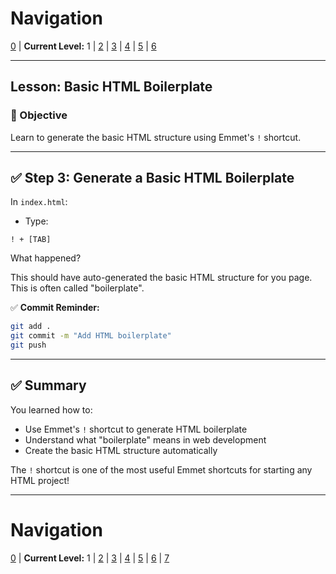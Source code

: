 # Navigation
[0](./emmet-intro-lv0.md) | **Current Level:** 1 | [2](./emmet-intro-lv2.md) | [3](./emmet-intro-lv3.md) | [4](./emmet-intro-lv4.md) | [5](./emmet-intro-lv5.md) | [6](./emmet-intro-lv6.md)

---

## Lesson: Basic HTML Boilerplate

### 🎯 Objective

Learn to generate the basic HTML structure using Emmet's `!` shortcut.

---

## ✅ Step 3: Generate a Basic HTML Boilerplate

In `index.html`:

* Type:

```
! + [TAB]
```

What happened?

This should have auto-generated the basic HTML structure for you page. This is often called "boilerplate".

✅ **Commit Reminder:**

```bash
git add .
git commit -m "Add HTML boilerplate"
git push
```

---

## ✅ Summary

You learned how to:
* Use Emmet's `!` shortcut to generate HTML boilerplate
* Understand what "boilerplate" means in web development
* Create the basic HTML structure automatically

The `!` shortcut is one of the most useful Emmet shortcuts for starting any HTML project!

---

# Navigation
[0](./emmet-intro-lv0.md) | **Current Level:** 1 | [2](./emmet-intro-lv2.md) | [3](./emmet-intro-lv3.md) | [4](./emmet-intro-lv4.md) | [5](./emmet-intro-lv5.md) | [6](./emmet-intro-lv6.md) | [7](./emmet-intro-lv7.md) 